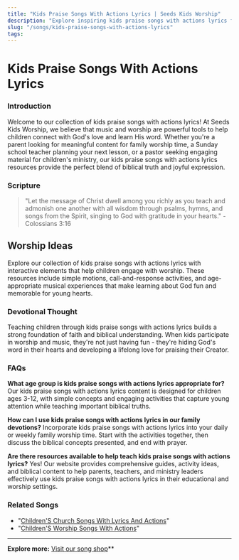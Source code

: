 ```yaml
---
title: "Kids Praise Songs With Actions Lyrics | Seeds Kids Worship"
description: "Explore inspiring kids praise songs with actions lyrics for children's worship and faith development. Biblical music resources for families and ministry."
slug: "/songs/kids-praise-songs-with-actions-lyrics"
tags:
---
```


# Kids Praise Songs With Actions Lyrics

### Introduction

Welcome to our collection of kids praise songs with actions lyrics! At Seeds Kids Worship, we believe that music and worship are powerful tools to help children connect with God's love and learn His word. Whether you're a parent looking for meaningful content for family worship time, a Sunday school teacher planning your next lesson, or a pastor seeking engaging material for children's ministry, our kids praise songs with actions lyrics resources provide the perfect blend of biblical truth and joyful expression.

### Scripture

> "Let the message of Christ dwell among you richly as you teach and admonish one another with all wisdom through psalms, hymns, and songs from the Spirit, singing to God with gratitude in your hearts." - Colossians 3:16

## Worship Ideas

Explore our collection of kids praise songs with actions lyrics with interactive elements that help children engage with worship. These resources include simple motions, call-and-response activities, and age-appropriate musical experiences that make learning about God fun and memorable for young hearts.

### Devotional Thought

Teaching children through kids praise songs with actions lyrics builds a strong foundation of faith and biblical understanding. When kids participate in worship and music, they're not just having fun - they're hiding God's word in their hearts and developing a lifelong love for praising their Creator.

### FAQs

**What age group is kids praise songs with actions lyrics appropriate for?**
Our kids praise songs with actions lyrics content is designed for children ages 3-12, with simple concepts and engaging activities that capture young attention while teaching important biblical truths.

**How can I use kids praise songs with actions lyrics in our family devotions?**
Incorporate kids praise songs with actions lyrics into your daily or weekly family worship time. Start with the activities together, then discuss the biblical concepts presented, and end with prayer.

**Are there resources available to help teach kids praise songs with actions lyrics?**
Yes! Our website provides comprehensive guides, activity ideas, and biblical content to help parents, teachers, and ministry leaders effectively use kids praise songs with actions lyrics in their educational and worship settings.

### Related Songs

- "[Children'S Church Songs With Lyrics And Actions](/songs/children-s-church-songs-with-lyrics-and-actions/)"
- "[Children'S Worship Songs With Actions](/songs/children-s-worship-songs-with-actions/)"

---

**Explore more:** [Visit our song shop](https://seedskidsworship.com/shop)**

<!-- Schema Markup -->
<script type="application/ld+json">
{
  "@context": "https://schema.org",
  "@type": "MusicRecording",
  "name": "Kids Praise Songs With Actions Lyrics",
  "byArtist": {
    "@type": "MusicGroup",
    "name": "Seeds Kids Worship"
  },
  "isFamilyFriendly": true,
  "url": "https://seedskidsworship.com/songs/kids-praise-songs-with-actions-lyrics/"
}
</script>